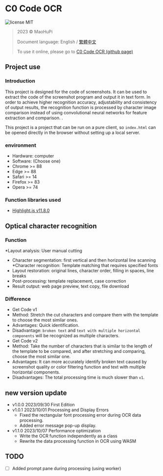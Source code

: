 # C0 Code OCR

![license MIT](https://img.shields.io/badge/license-MIT-blue)

> 2023 &copy; MaoHuPi
>
> Document language: English / [繁體中文](document/README.zh-TW.md)
>
> To use it online, please go to [C0 Code OCR (github page)](https://maohupi.github.io/c0CodeOCR/)

## Project use

### Introduction

This project is designed for the code of screenshots. It can be used to extract the code of the screenshot program and output it in text form.
In order to achieve higher recognition accuracy, adjustability and consistency of output results, the recognition function is processed by character image comparison instead of using convolutional neural networks for feature extraction and comparison. .

This project is a project that can be run on a pure client, so `index.html` can be opened directly in the browser without setting up a local server.

### environment

* Hardware: computer
* Software: (Choose one)
* Chrome >= 88
* Edge >= 88
* Safari >= 14
* Firefox >= 83
* Opera >= 74

### Function libraries used

* [Highlight.js v11.8.0](https://github.com/highlightjs/highlight.js/releases/tag/11.8.0)

## Optical character recognition

### Function

*Layout analysis: User manual cutting
* Character segmentation: first vertical and then horizontal line scanning
*Character recognition: Template matching that requires specified fonts
* Layout restoration: original lines, character order, filling in spaces, line breaks
* Post-processing: template replacement, case correction
* Result output: web page preview, text copy, file download

### Difference

* Get Code v1
* Method: Stretch the cut characters and compare them with the template to choose the most similar ones.
* Advantages: Quick identification.
* Disadvantage: `broken text` and `text with multiple horizontal components` will be recognized as multiple characters.
* Get Code v2
* Method: Take the number of characters that is similar to the length of the template to be compared, and after stretching and comparing, choose the most similar one.
* Advantages: It can more accurately identify broken text caused by screenshot quality or color filtering function and text with multiple horizontal components.
* Disadvantages: The total processing time is much slower than `v1`.

## new version update

* v1.0.0 2023/09/30 First Edition
* v1.0.1 2023/10/01 Processing and Display Errors
	* Fixed the rectangular font processing error during OCR data processing.
	* Added error message pop-up display.
* v1.1.0 2023/10/07 Performance optimization
	* Write the OCR function independently as a class
	* Rewrite the data processing function in OCR using WASM

## TODO

- [ ] Added prompt pane during processing (using worker)